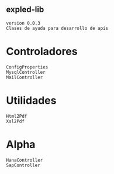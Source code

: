 ## expled-lib 
	version 0.0.3
	Clases de ayuda para desarrollo de apis

# Controladores
	ConfigProperties
	MysqlController
	MailController

# Utilidades	
	Html2Pdf
	Xsl2Pdf

# Alpha
	HanaController
	SapController